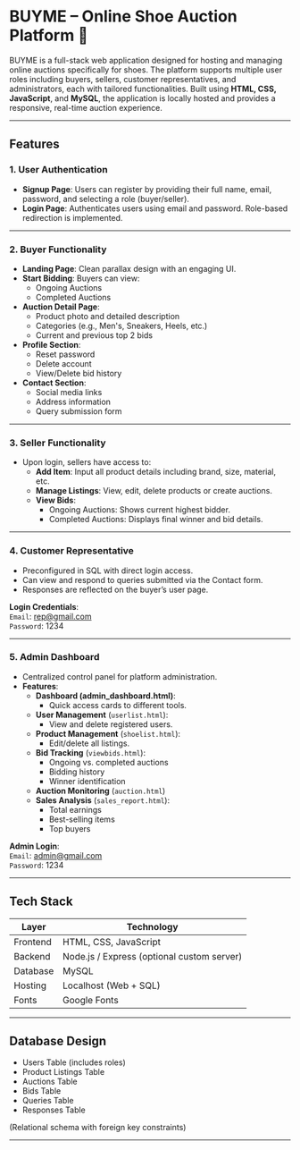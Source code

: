# BUYME – Online Shoe Auction Platform 👟

BUYME is a full-stack web application designed for hosting and managing online auctions specifically for shoes. The platform supports multiple user roles including buyers, sellers, customer representatives, and administrators, each with tailored functionalities. Built using **HTML, CSS, JavaScript**, and **MySQL**, the application is locally hosted and provides a responsive, real-time auction experience.

---

## Features

### 1. User Authentication
- **Signup Page**: Users can register by providing their full name, email, password, and selecting a role (buyer/seller).
- **Login Page**: Authenticates users using email and password. Role-based redirection is implemented.

---

### 2. Buyer Functionality
- **Landing Page**: Clean parallax design with an engaging UI.
- **Start Bidding**: Buyers can view:
  - Ongoing Auctions
  - Completed Auctions
- **Auction Detail Page**:
  - Product photo and detailed description
  - Categories (e.g., Men's, Sneakers, Heels, etc.)
  - Current and previous top 2 bids
- **Profile Section**:
  - Reset password
  - Delete account
  - View/Delete bid history
- **Contact Section**:
  - Social media links
  - Address information
  - Query submission form

---

### 3. Seller Functionality
- Upon login, sellers have access to:
  - **Add Item**: Input all product details including brand, size, material, etc.
  - **Manage Listings**: View, edit, delete products or create auctions.
  - **View Bids**:
    - Ongoing Auctions: Shows current highest bidder.
    - Completed Auctions: Displays final winner and bid details.

---

### 4. Customer Representative
- Preconfigured in SQL with direct login access.
- Can view and respond to queries submitted via the Contact form.
- Responses are reflected on the buyer’s user page.

**Login Credentials**:  
`Email`: rep@gmail.com  
`Password`: 1234

---

### 5. Admin Dashboard
- Centralized control panel for platform administration.
- **Features**:
  - **Dashboard (admin_dashboard.html)**:
    - Quick access cards to different tools.
  - **User Management** (`userlist.html`):
    - View and delete registered users.
  - **Product Management** (`shoelist.html`):
    - Edit/delete all listings.
  - **Bid Tracking** (`viewbids.html`):
    - Ongoing vs. completed auctions
    - Bidding history
    - Winner identification
  - **Auction Monitoring** (`auction.html`)
  - **Sales Analysis** (`sales_report.html`):
    - Total earnings
    - Best-selling items
    - Top buyers

**Admin Login**:  
`Email`: admin@gmail.com  
`Password`: 1234

---

## Tech Stack

| Layer       | Technology               |
|-------------|--------------------------|
| Frontend    | HTML, CSS, JavaScript    |
| Backend     | Node.js / Express (optional custom server) |
| Database    | MySQL                    |
| Hosting     | Localhost (Web + SQL)    |
| Fonts       | Google Fonts             |

---

## Database Design

- Users Table (includes roles)
- Product Listings Table
- Auctions Table
- Bids Table
- Queries Table
- Responses Table

(Relational schema with foreign key constraints)

---


